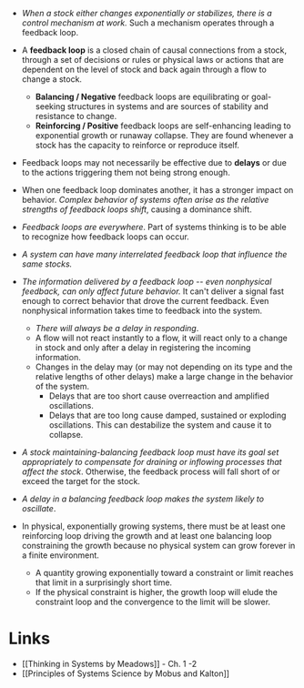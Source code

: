 * *When a stock either changes exponentially or stabilizes, there is a control mechanism at work.* Such a mechanism operates through a feedback loop. 
* A **feedback loop** is a closed chain of causal connections from a stock, through a set of decisions or rules or physical laws or actions that are dependent on the level of stock and back again through a flow to change a stock.
	* **Balancing / Negative** feedback loops are equilibrating or goal-seeking structures in systems and are sources of stability and resistance to change. 
	* **Reinforcing / Positive** feedback loops are self-enhancing leading to exponential growth or runaway collapse. They are found whenever a stock has the capacity to reinforce or reproduce itself.

* Feedback loops may not necessarily be effective due to **delays** or due to the actions triggering them not being strong enough.
* When one feedback loop dominates another, it has a stronger impact on behavior. *Complex behavior of systems often arise as the relative strengths of feedback loops shift*, causing a dominance shift. 

* *Feedback loops are everywhere*. Part of systems thinking is to be able to recognize how feedback loops can occur. 
* *A system can have many interrelated feedback loop that influence the same stocks.*

* *The information delivered by a feedback loop -- even nonphysical feedback, can only affect future behavior.* It can't deliver a signal fast enough to correct behavior that drove the current feedback. Even nonphysical information takes time to feedback into the system. 
	* *There will always be a delay in responding*. 
	* A flow will not react instantly to a flow, it will react only to a change in stock and only after a delay in registering the incoming information. 
	* Changes in the delay may (or may not depending on its type and the relative lengths of other delays) make a large change in the behavior of the system.
		* Delays that are too short cause overreaction and amplified oscillations. 
		* Delays that are too long cause damped, sustained or exploding oscillations. This can destabilize the system and cause it to collapse. 

* *A stock maintaining-balancing feedback loop must have its goal set appropriately to compensate for draining or inflowing processes that affect the stock*. Otherwise, the feedback process will fall short of or exceed the target for the stock. 
* *A delay in a balancing feedback loop makes the system likely to oscillate*. 

* In physical, exponentially growing systems, there must be at least one reinforcing loop driving the growth and at least one balancing loop constraining the growth because no physical system can grow forever in a finite environment. 
	* A quantity growing exponentially toward a constraint or limit reaches that limit in a surprisingly short time.
	* If the physical constraint is higher, the growth loop will elude the constraint loop and the convergence to the limit will be slower. 

# Links 
* [[Thinking in Systems by Meadows]] - Ch. 1 -2 
* [[Principles of Systems Science by Mobus and Kalton]]